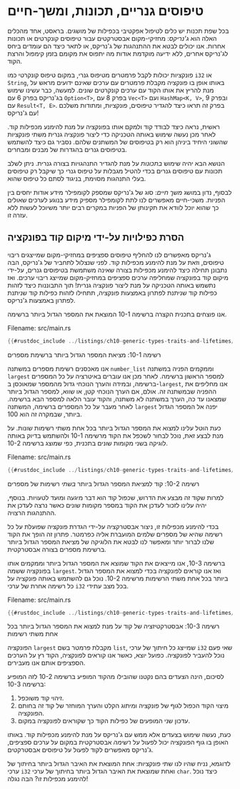 # טיפוסים גנריים, תכונות, ומשך-חיים

בכל שפת תכנות יש כלים לטיפול אפקטיבי בכפילות של מושגים. בראסט, אחד מהכלים האלה הוא _ג'נריקס_: מחזיקי-מקום אבסטרקטים עבור טיפוסים קונקרטים או תכונות אחרות. אנו יכולים לבטא את ההתנהגות של ג'נריקס, או לתאר כיצד הם עומדים ביחס לג'נריקס אחרים, ללא ידיעה מוקדמת אודות מה יתפוס את מקומם בזמן קימפול והרצת הקוד.

פונקציות יכולות לקבל פרמטרים מטיפוס גנרי, במקום טיפוס קונקרטי כמו `i32` או `String`, באותו אופן בו פונקציה מקבלת פרמטרים עם ערכים שאינם ידועים מראש על מנת להריץ את אותו הקוד עם ערכים קונקרטים שונים. למעשה, כבר עשינו שימוש בג'נריקס בפרק 6 עם `Option<T>`, בפרק 8 עם `Vec<T>` ועם `HashMap<K, V>`, ובפרק 9 עם `Result<T, E>`. בפרק זה תראו כיצד להגדיר טיפוסים, פונקציות, ומתודות משלכם עם ג'נריקס!

ראשית, נראה כיצד לבודד קוד ולמקם אותו בפונקציה על מנת להימנע מכפילות קוד. לאחר מכן נעשה שימוש באותה הטכניקה כדי ליצור פונקציה גנרית משתי פונקציות שהשוני היחיד ביניהן הוא רק בטיפוסים של המשתנים שלהם. נסביר גם כיצד להשתמש בטיפוסים גנרים בהגדרות של מבנים ומבחרים.

הנושא הבא יהיה שימוש _בתכונות_ על מנת להגדיר התנהגויות בצורה גנרית. ניתן לשלב תכונות עם טיפוסים גנרים בכדי להטיל מגבלות על טיפוס גנרי כך שיקבל רק טיפוסים בעלי התנהגות מסוימת, בניגוד לסתם כל טיפוס שהוא.

לבסוף, נדון במושג _משך חיים_: סוג של ג'נריקס שמספק לקומפילר מידע אודות יחסים בין הפניות. משכי-חיים מאפשרים לנו לתת לקומפילר מספיק מידע בנוגע לערכים שאולים כך שהוא יוכל לוודא את תקינותן של הפניות במקרים רבים יותר משיוכל לעשות ללא עזרה זו.

## הסרת כפילויות על-ידי מיקום קוד בפונקציה

ג'נריקס מאפשרים לנו להחליף טיפוסים ספציפים במחזיקי-מקום שמייצגים ריבוי טיפוסים, וזאת על מנת להימנע מכפילות קוד. לפני שנצלול לתחביר של ג'נריקס, הבה נתבונן תחילה כיצד להימנע מכפילות בצורה שאינה משתמשת בטיפוסים גנרים, על-ידי מיקום קוד בפונקציה שמחליפה ערכים ספציפים במחזיק-מקום שמייצג ריבוי ערכים. ואז נתשמש באותה הטכניקה על מנת ליצור פונקציה גנרית! תוך התבוננות כיצד לזהות כפילות קוד שניתנת לפתרון באמצעות פונקציה, תתחילו לזהות כפילות קוד שניתנת לפתרון באמצעות ג'נריקס.

אנו פוצחים בתכנית הקצרה ברשימה 10-1 המוצאת את המספר הגדול ביותר ברשימה.

<span class="filename">Filename: src/main.rs</span>

```rust
{{#rustdoc_include ../listings/ch10-generic-types-traits-and-lifetimes/listing-10-01/src/main.rs:here}}
```

<span class="caption">רשימה 10-1: מציאת המספר הגדול ביותר ברשימת מספרים</span>

אנו מאכסנים רשימת מספרים במשתנה `number_list` וממקמים הפניה במשתנה `largest` למספר הראשון ברשימה. לאחר מכן אנו עוברים באיטרציה על כל המספרים ברשימה, ובמידה והערך הנוכחי גדול מהמספר שמאוכסן ב-`largest`, אנו מחליפים את ההפניה שבמשתנה זה.
אולם, אם הערך הנוכחי קטן, או שווא, למספר הגדול ביותר שמצאנו עד כה, הערך במשתנה לא משתנה, והקוד עובר הלאה למספר הבא ברשימה. לאחר מעבר על כל המספרים ברשימה, המשתנה `largest` יפנה אל המספר הגדול ביותר, שבמקרה זה הוא 100.

כעת הוטל עלינו למצוא את המספר הגדול ביותר בכל אחת משתי רשימות שונות. על מנת לבצע זאת, נוכל לבחור לשכפל את הקוד מרשימה 10-1 ולהשתמש בדיוק באותה לוגיקה בשני מקומות שונים בתכנית, כפי שמוצג ברשימה 10-2.

<span class="filename">Filename: src/main.rs</span>

```rust
{{#rustdoc_include ../listings/ch10-generic-types-traits-and-lifetimes/listing-10-02/src/main.rs}}
```

<span class="caption">רשימה 10-2: קוד למציאת המספר הגדול ביותר _בשתי_ רשימות של מספרים</span>

למרות שקוד זה מבצע את הדרוש, שכפול קוד הוא דבר מיגעה ומועד לטעויות. בנוסף, יהיה עלינו לזכור לעדכן את הקוד במספר מקומות שונים כאשר נרצה לעדכן את ההתנהגות הרצויה.

בכדי להימנע מכפילות זו, ניצור אבסטרקציה על-ידי הגדרת פונקציה שפועלת על כל רשימה שהיא של מספרים שלמים המועברת אליה כפרמטר. פתרון זה הופך את הקוד שלנו לברור יותר ומאפשר לנו לבטא את הלוגיקה של מציאת המספר הגדול ביותר ברשימת מספרים בצורה אבסטרקטית.

ברשימה 10-3, אנו מייצאים את הקוד שמוצא את המספר הגדול ביותר וממקמים אותו בפונקציה ששמה `largest`. ואז אנו קוראים לפונקציה בכדי למצוא את המספר הגדול ביותר בכל אחת משתי הרשימות מרשימה 10-2. נוכל גם להשתמש באותה פונקציה על כל רשימה אחרת של ערכי `i32` בכל מצב עתידי.

<span class="filename">Filename: src/main.rs</span>

```rust
{{#rustdoc_include ../listings/ch10-generic-types-traits-and-lifetimes/listing-10-03/src/main.rs:here}}
```

<span class="caption">רשימה 10-3: אבסטרקטיזציה של קוד על מנת למצוא את המספר הגדול ביותר בכל אחת משתי רשימות</span>

הפונקציה `largest` מקבלת פרמטר בשם `list`, שמייצג כל חיתוך של ערכי `i32` שאי פעם נוכל להעביר לפונקציה. כפועל יוצא, כאשר אנו קוראים לפונקציה, הקוד רץ על הערכים הספציפים אותם אנו מעבירים.

לסיכום, הינה הצעדים בהם נקטנו שהובילו מהקוד המופיע ברשימה 10-2 לזה המופיע ברשימה 10-3:

1. זיהוי קוד משוכפל.
2. מיצוי הקוד הכפול לגוף של פונקציה ומיתוג הקלט והערך המוחזר של קוד זה בחותם הפונקציה.
3. עדכון שני המופעים של כפילות הקוד כך שקוראים לפונקציה במקום.

כעת, נעשה שימוש בצעדים אלא ממש עם ג'נריקס על מנת להימנע מכפילות קוד. באותו האופן בו גוף הפונקציה יכול לפעול על _רשימה_ אבסטרקטית במקום על ערכים ספציפים, ג'נריקס מאפשרים לקוד לפעול על טיפוסים אבסטרקטים.

לדוגמא, נניח שהיו לנו שתי פונקציות: אחת המוצאת את האיבר הגדול ביותר בחיתוך של ערכי `i32` ואחת שמוצאת את האיבר הגדול ביותר בחיתוך של ערכי `char`. כיצד נוכל להימנע מכפילות זו? הבה נגלה!

